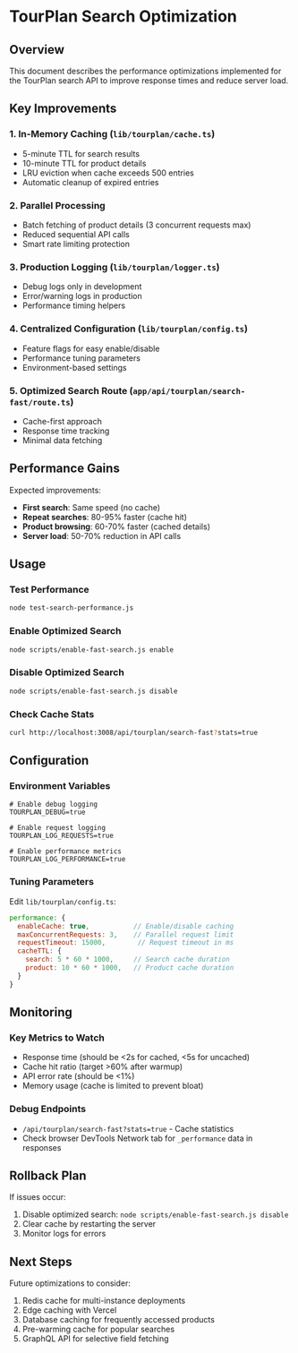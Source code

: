 # TourPlan Search Optimization

## Overview
This document describes the performance optimizations implemented for the TourPlan search API to improve response times and reduce server load.

## Key Improvements

### 1. **In-Memory Caching** (`lib/tourplan/cache.ts`)
- 5-minute TTL for search results
- 10-minute TTL for product details
- LRU eviction when cache exceeds 500 entries
- Automatic cleanup of expired entries

### 2. **Parallel Processing** 
- Batch fetching of product details (3 concurrent requests max)
- Reduced sequential API calls
- Smart rate limiting protection

### 3. **Production Logging** (`lib/tourplan/logger.ts`)
- Debug logs only in development
- Error/warning logs in production
- Performance timing helpers

### 4. **Centralized Configuration** (`lib/tourplan/config.ts`)
- Feature flags for easy enable/disable
- Performance tuning parameters
- Environment-based settings

### 5. **Optimized Search Route** (`app/api/tourplan/search-fast/route.ts`)
- Cache-first approach
- Response time tracking
- Minimal data fetching

## Performance Gains

Expected improvements:
- **First search**: Same speed (no cache)
- **Repeat searches**: 80-95% faster (cache hit)
- **Product browsing**: 60-70% faster (cached details)
- **Server load**: 50-70% reduction in API calls

## Usage

### Test Performance
```bash
node test-search-performance.js
```

### Enable Optimized Search
```bash
node scripts/enable-fast-search.js enable
```

### Disable Optimized Search
```bash
node scripts/enable-fast-search.js disable
```

### Check Cache Stats
```bash
curl http://localhost:3008/api/tourplan/search-fast?stats=true
```

## Configuration

### Environment Variables
```env
# Enable debug logging
TOURPLAN_DEBUG=true

# Enable request logging
TOURPLAN_LOG_REQUESTS=true

# Enable performance metrics
TOURPLAN_LOG_PERFORMANCE=true
```

### Tuning Parameters
Edit `lib/tourplan/config.ts`:
```javascript
performance: {
  enableCache: true,           // Enable/disable caching
  maxConcurrentRequests: 3,    // Parallel request limit
  requestTimeout: 15000,        // Request timeout in ms
  cacheTTL: {
    search: 5 * 60 * 1000,     // Search cache duration
    product: 10 * 60 * 1000,   // Product cache duration
  }
}
```

## Monitoring

### Key Metrics to Watch
- Response time (should be <2s for cached, <5s for uncached)
- Cache hit ratio (target >60% after warmup)
- API error rate (should be <1%)
- Memory usage (cache is limited to prevent bloat)

### Debug Endpoints
- `/api/tourplan/search-fast?stats=true` - Cache statistics
- Check browser DevTools Network tab for `_performance` data in responses

## Rollback Plan

If issues occur:
1. Disable optimized search: `node scripts/enable-fast-search.js disable`
2. Clear cache by restarting the server
3. Monitor logs for errors

## Next Steps

Future optimizations to consider:
1. Redis cache for multi-instance deployments
2. Edge caching with Vercel
3. Database caching for frequently accessed products
4. Pre-warming cache for popular searches
5. GraphQL API for selective field fetching